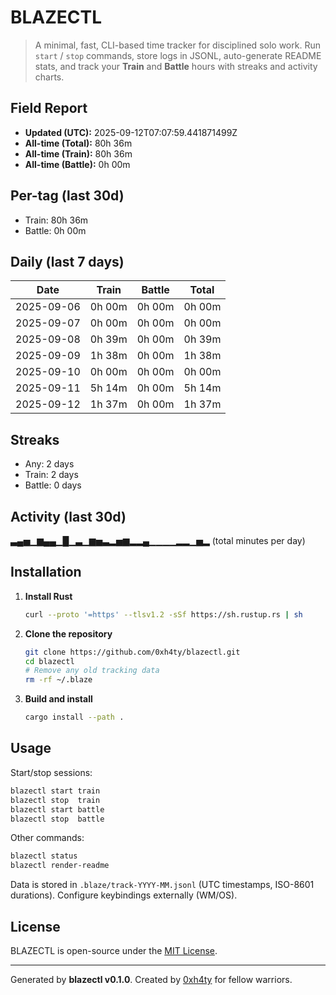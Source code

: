 # BLAZECTL

> A minimal, fast, CLI-based time tracker for disciplined solo work.
    Run `start` / `stop` commands, store logs in JSONL, auto-generate README stats,
    and track your **Train** and **Battle** hours with streaks and activity charts.

## Field Report

- **Updated (UTC):** 2025-09-12T07:07:59.441871499Z
- **All-time (Total):** 80h 36m
- **All-time (Train):** 80h 36m
- **All-time (Battle):** 0h 00m

## Per-tag (last 30d)
- Train: 80h 36m
- Battle: 0h 00m

## Daily (last 7 days)
| Date       | Train | Battle | Total |
|------------|-------|--------|-------|
| 2025-09-06 | 0h 00m | 0h 00m | 0h 00m |
| 2025-09-07 | 0h 00m | 0h 00m | 0h 00m |
| 2025-09-08 | 0h 39m | 0h 00m | 0h 39m |
| 2025-09-09 | 1h 38m | 0h 00m | 1h 38m |
| 2025-09-10 | 0h 00m | 0h 00m | 0h 00m |
| 2025-09-11 | 5h 14m | 0h 00m | 5h 14m |
| 2025-09-12 | 1h 37m | 0h 00m | 1h 37m |

## Streaks
- Any: 2 days
- Train: 2 days
- Battle: 0 days

## Activity (last 30d)
▃▄▅▁▆▄▄▁█▁▃▁▆▅▃▂▅▆▂▂▄▁▁▁▁▂▂▁▅▂ (total minutes per day)

## Installation
1. **Install Rust**
   ```bash
   curl --proto '=https' --tlsv1.2 -sSf https://sh.rustup.rs | sh
   ```
2. **Clone the repository**
   ```bash
   git clone https://github.com/0xh4ty/blazectl.git
   cd blazectl
   # Remove any old tracking data
   rm -rf ~/.blaze
   ```
3. **Build and install**
   ```bash
   cargo install --path .
   ```

## Usage
Start/stop sessions:
```bash
blazectl start train
blazectl stop  train
blazectl start battle
blazectl stop  battle
```
Other commands:
```bash
blazectl status
blazectl render-readme
```
Data is stored in `.blaze/track-YYYY-MM.jsonl` (UTC timestamps, ISO-8601 durations).
Configure keybindings externally (WM/OS).

## License
BLAZECTL is open-source under the [MIT License](LICENSE).

---

Generated by **blazectl v0.1.0**.
Created by [0xh4ty](https://github.com/0xh4ty) for fellow warriors.
